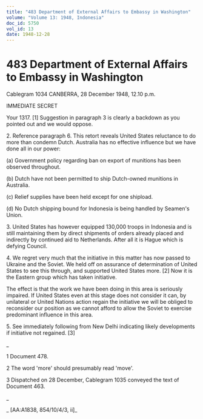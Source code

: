 ```yaml
---
title: "483 Department of External Affairs to Embassy in Washington"
volume: "Volume 13: 1948, Indonesia"
doc_id: 5750
vol_id: 13
date: 1948-12-28
---
```


# 483 Department of External Affairs to Embassy in Washington

Cablegram 1034 CANBERRA, 28 December 1948, 12.10 p.m.

IMMEDIATE SECRET

Your 1317. [1] Suggestion in paragraph 3 is clearly a backdown as you pointed out and we would oppose.

2\. Reference paragraph 6. This retort reveals United States reluctance to do more than condemn Dutch. Australia has no effective influence but we have done all in our power:

(a) Government policy regarding ban on export of munitions has been observed throughout.

(b) Dutch have not been permitted to ship Dutch-owned munitions in Australia.

(c) Relief supplies have been held except for one shipload.

(d) No Dutch shipping bound for Indonesia is being handled by Seamen's Union.

3\. United States has however equipped 130,000 troops in Indonesia and is still maintaining them by direct shipments of orders already placed and indirectly by continued aid to Netherlands. After all it is Hague which is defying Council.

4\. We regret very much that the initiative in this matter has now passed to Ukraine and the Soviet. We held off on assurance of determination of United States to see this through, and supported United States more. [2] Now it is the Eastern group which has taken initiative.

The effect is that the work we have been doing in this area is seriously impaired. If United States even at this stage does not consider it can, by unilateral or United Nations action regain the initiative we will be obliged to reconsider our position as we cannot afford to allow the Soviet to exercise predominant influence in this area.

5\. See immediately following from New Delhi indicating likely developments if initiative not regained. [3]

_

1 Document 478.

2 The word 'more' should presumably read 'move'.

3 Dispatched on 28 December, Cablegram 1035 conveyed the text of Document 463.

_

_ [AA:A1838, 854/10/4/3, ii]_
